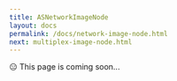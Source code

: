 ```yaml
---
title: ASNetworkImageNode
layout: docs
permalink: /docs/network-image-node.html
next: multiplex-image-node.html
---
```


<div>😑 This page is coming soon...</div>